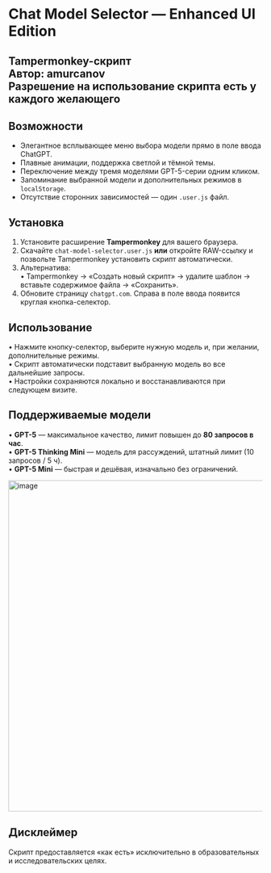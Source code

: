 # Chat Model Selector — Enhanced UI Edition

Tampermonkey-скрипт  
Автор: **amurcanov**  
Разрешение на использование скрипта есть у каждого желающего
---

## Возможности
- Элегантное всплывающее меню выбора модели прямо в поле ввода ChatGPT.  
- Плавные анимации, поддержка светлой и тёмной темы.  
- Переключение между тремя моделями GPT-5-серии одним кликом.  
- Запоминание выбранной модели и дополнительных режимов в `localStorage`.  
- Отсутствие сторонних зависимостей — один `.user.js` файл.

## Установка
1. Установите расширение **Tampermonkey** для вашего браузера.  
2. Скачайте `chat-model-selector.user.js` **или** откройте RAW-ссылку и позвольте Tampermonkey установить скрипт автоматически.  
3. Альтернатива:  
   • Tampermonkey → «Создать новый скрипт» → удалите шаблон → вставьте содержимое файла → «Сохранить».  
4. Обновите страницу `chatgpt.com`. Справа в поле ввода появится круглая кнопка-селектор.

## Использование
• Нажмите кнопку-селектор, выберите нужную модель и, при желании, дополнительные режимы.  
• Скрипт автоматически подставит выбранную модель во все дальнейшие запросы.  
• Настройки сохраняются локально и восстанавливаются при следующем визите.

## Поддерживаемые модели
• **GPT-5** — максимальное качество, лимит повышен до **80 запросов в час**.  
• **GPT-5 Thinking Mini** — модель для рассуждений, штатный лимит (10 запросов / 5 ч).  
• **GPT-5 Mini** — быстрая и дешёвая, изначально без ограничений.

<img width="989" height="656" alt="image" src="https://github.com/user-attachments/assets/03cabbf5-1b1a-4ad5-9dd7-8c9ce44fdaee" />

## Дисклеймер
Скрипт предоставляется «как есть» исключительно в образовательных и исследовательских целях.  
